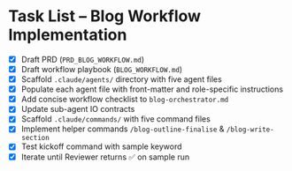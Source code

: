 # Task List – Blog Workflow Implementation

- [x] Draft PRD (`PRD_BLOG_WORKFLOW.md`)
- [x] Draft workflow playbook (`BLOG_WORKFLOW.md`)
- [x] Scaffold `.claude/agents/` directory with five agent files
- [x] Populate each agent file with front-matter and role-specific instructions
- [x] Add concise workflow checklist to `blog-orchestrator.md`
- [x] Update sub-agent IO contracts
- [x] Scaffold `.claude/commands/` with five command files
- [x] Implement helper commands `/blog-outline-finalise` & `/blog-write-section`
- [x] Test kickoff command with sample keyword
- [x] Iterate until Reviewer returns ✅ on sample run